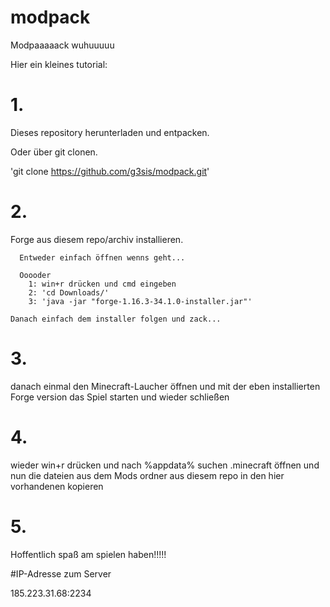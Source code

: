 # modpack
Modpaaaaack wuhuuuuu


Hier ein kleines tutorial:

# 1. 
  Dieses repository herunterladen und entpacken.
  
  
  Oder über git clonen.
   
   'git clone https://github.com/g3sis/modpack.git'
   
# 2.
  Forge aus diesem repo/archiv installieren.
    
      Entweder einfach öffnen wenns geht...
    
      Ooooder
        1: win+r drücken und cmd eingeben
        2: 'cd Downloads/'
        3: 'java -jar "forge-1.16.3-34.1.0-installer.jar"'
    
    Danach einfach dem installer folgen und zack...
    
# 3.
  danach einmal den Minecraft-Laucher öffnen und mit der eben installierten Forge version das Spiel starten und wieder schließen
  
# 4.
  wieder win+r drücken und nach %appdata% suchen
  .minecraft öffnen
  und nun die dateien aus dem Mods ordner aus diesem repo in den hier vorhandenen kopieren


# 5.
  Hoffentlich spaß am spielen haben!!!!!
  
  
  
  
#IP-Adresse zum Server

  185.223.31.68:2234

